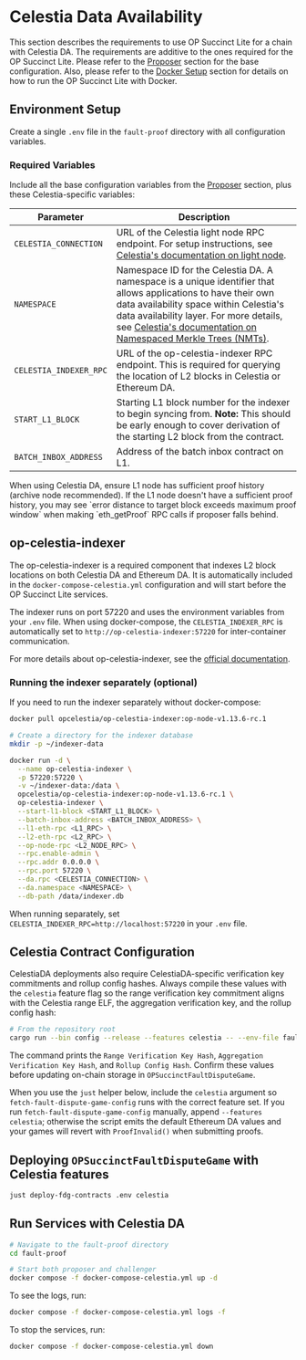 # Celestia Data Availability

This section describes the requirements to use OP Succinct Lite for a chain with Celestia DA. The requirements are additive to the ones required for the OP Succinct Lite. Please refer to the [Proposer](../proposer.md) section for the base configuration. Also, please refer to the [Docker Setup](../docker.md) section for details on how to run the OP Succinct Lite with Docker.

## Environment Setup

Create a single `.env` file in the `fault-proof` directory with all configuration variables.

### Required Variables

Include all the base configuration variables from the [Proposer](../proposer.md) section, plus these Celestia-specific variables:

| Parameter | Description |
|-----------|-------------|
| `CELESTIA_CONNECTION` | URL of the Celestia light node RPC endpoint. For setup instructions, see [Celestia's documentation on light node](https://docs.celestia.org/how-to-guides/light-node). |
| `NAMESPACE` | Namespace ID for the Celestia DA. A namespace is a unique identifier that allows applications to have their own data availability space within Celestia's data availability layer. For more details, see [Celestia's documentation on Namespaced Merkle Trees (NMTs)](https://docs.celestia.org/learn/how-celestia-works/data-availability-layer#namespaced-merkle-trees-nmts). |
| `CELESTIA_INDEXER_RPC` | URL of the op-celestia-indexer RPC endpoint. This is required for querying the location of L2 blocks in Celestia or Ethereum DA. |
| `START_L1_BLOCK` | Starting L1 block number for the indexer to begin syncing from. **Note:** This should be early enough to cover derivation of the starting L2 block from the contract. |
| `BATCH_INBOX_ADDRESS` | Address of the batch inbox contract on L1. |

<div class="warning">
When using Celestia DA, ensure L1 node has sufficient proof history (archive node recommended). If the L1 node doesn't have a sufficient proof history, you may see `error distance to target block exceeds maximum proof window` when making `eth_getProof` RPC calls if proposer falls behind.
</div>

## op-celestia-indexer

The op-celestia-indexer is a required component that indexes L2 block locations on both Celestia DA and Ethereum DA. It is automatically included in the `docker-compose-celestia.yml` configuration and will start before the OP Succinct Lite services.

The indexer runs on port 57220 and uses the environment variables from your `.env` file. When using docker-compose, the `CELESTIA_INDEXER_RPC` is automatically set to `http://op-celestia-indexer:57220` for inter-container communication.

For more details about op-celestia-indexer, see the [official documentation](https://github.com/celestiaorg/optimism/blob/celestia-develop/op-celestia/readme.md).

### Running the indexer separately (optional)

If you need to run the indexer separately without docker-compose:

```bash
docker pull opcelestia/op-celestia-indexer:op-node-v1.13.6-rc.1

# Create a directory for the indexer database
mkdir -p ~/indexer-data

docker run -d \
  --name op-celestia-indexer \
  -p 57220:57220 \
  -v ~/indexer-data:/data \
  opcelestia/op-celestia-indexer:op-node-v1.13.6-rc.1 \
  op-celestia-indexer \
  --start-l1-block <START_L1_BLOCK> \
  --batch-inbox-address <BATCH_INBOX_ADDRESS> \
  --l1-eth-rpc <L1_RPC> \
  --l2-eth-rpc <L2_RPC> \
  --op-node-rpc <L2_NODE_RPC> \
  --rpc.enable-admin \
  --rpc.addr 0.0.0.0 \
  --rpc.port 57220 \
  --da.rpc <CELESTIA_CONNECTION> \
  --da.namespace <NAMESPACE> \
  --db-path /data/indexer.db
```

When running separately, set `CELESTIA_INDEXER_RPC=http://localhost:57220` in your `.env` file.

## Celestia Contract Configuration

CelestiaDA deployments also require CelestiaDA-specific verification key commitments and rollup config hashes. Always compile these values with the `celestia` feature flag so the range verification key commitment aligns with the Celestia range ELF, the aggregation verification key, and the rollup config hash:

```bash
# From the repository root
cargo run --bin config --release --features celestia -- --env-file fault-proof/.env
```

The command prints the `Range Verification Key Hash`, `Aggregation Verification Key Hash`, and `Rollup Config Hash`. Confirm these values before updating on-chain storage in `OPSuccinctFaultDisputeGame`.

When you use the `just` helper below, include the `celestia` argument so `fetch-fault-dispute-game-config` runs with the correct feature set. If you run `fetch-fault-dispute-game-config` manually, append `--features celestia`; otherwise the script emits the default Ethereum DA values and your games will revert with `ProofInvalid()` when submitting proofs.

## Deploying `OPSuccinctFaultDisputeGame` with Celestia features

```bash
just deploy-fdg-contracts .env celestia
```

## Run Services with Celestia DA

```bash
# Navigate to the fault-proof directory
cd fault-proof

# Start both proposer and challenger
docker compose -f docker-compose-celestia.yml up -d
```

To see the logs, run:

```bash
docker compose -f docker-compose-celestia.yml logs -f
```

To stop the services, run:

```bash
docker compose -f docker-compose-celestia.yml down
```
